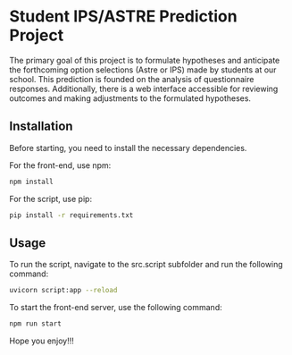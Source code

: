 # Student IPS/ASTRE Prediction Project

The primary goal of this project is to formulate hypotheses and anticipate the forthcoming option selections (Astre or IPS) made by students at our school. This prediction is founded on the analysis of questionnaire responses. Additionally, there is a web interface accessible for reviewing outcomes and making adjustments to the formulated hypotheses.

## Installation

Before starting, you need to install the necessary dependencies.

For the front-end, use npm:

```bash
npm install
```

For the script, use pip:

```bash
pip install -r requirements.txt
```

## Usage

To run the script, navigate to the src.script subfolder and run the following command:

```bash
uvicorn script:app --reload
```

To start the front-end server, use the following command:

```bash
npm run start
```

Hope you enjoy!!!